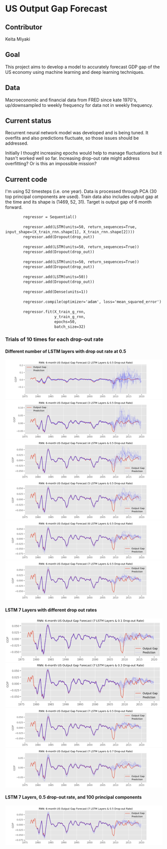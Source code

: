 # US Output Gap Forecast

## Contributor
Keita Miyaki

## Goal
This project aims to develop a model to accurately forecast GDP gap of the US economy using machine learning and deep learning techniques.

## Data
Macroeconomic and financial data from FRED since kate 1970's, up/downsampled to weekly frequency for data not in weekly frequency.

## Current status
Recurrent neural network model was developed and is being tuned. It overfits and also predictions fluctuate, so those issues should be addressed.

Initially I thought increasing epochs would help to manage fluctuations but it hasn't worked well so far. Increasing drop-out rate might address overfitting? Or is this an impossible mission?

## Current code

I'm using 52 timesteps (i.e. one year). Data is processed through PCA (30 top principal components are used). Train data also includes output gap at the time and its shape is (1469, 52, 31). Target is output gap of 6 month forward.

```
        regressor = Sequential()

        regressor.add(LSTM(units=50, return_sequences=True, input_shape=(X_train_rnn.shape[1], X_train_rnn.shape[2])))
        regressor.add(Dropout(drop_out))

        regressor.add(LSTM(units=50, return_sequences=True))
        regressor.add(Dropout(drop_out))

        regressor.add(LSTM(units=50, return_sequences=True))
        regressor.add(Dropout(drop_out))

        regressor.add(LSTM(units=50))
        regressor.add(Dropout(drop_out))

        regressor.add(Dense(units=1))

        regressor.compile(optimizer='adam', loss='mean_squared_error')

        regressor.fit(X_train_g_rnn, 
                      y_train_g_rnn, 
                      epochs=50, 
                      batch_size=32)
```

### Trials of 10 times for each drop-out rate

#### Different number of LSTM layers with drop out rate at 0.5
![RNN_LSTM_2](images/6m_gap_rnn_2_LSTM_0.5_dropout.png "LSTM 2")
![RNN_LSTM_3](images/6m_gap_rnn_3_LSTM_0.5_dropout.png "LSTM 3")
![RNN_LSTM_4](images/6m_gap_rnn_4_LSTM_0.5_dropout.png "LSTM 4")
![RNN_LSTM_5](images/6m_gap_rnn_5_LSTM_0.5_dropout.png "LSTM 5")
![RNN_LSTM_6](images/6m_gap_rnn_6_LSTM_0.5_dropout.png "LSTM 6")
![RNN_LSTM_7](images/6m_gap_rnn_7_LSTM_0.5_dropout.png "LSTM 7")

#### LSTM 7 Layers with different drop out rates
![RNN_DO_0.1](images/6m_gap_rnn_7_LSTM_0.1_dropout.png "DO_0.1")
![RNN_DO_0.3](images/6m_gap_rnn_7_LSTM_0.3_dropout.png "DO_0.3")
![RNN_DO_0.5](images/6m_gap_rnn_7_LSTM_0.5_dropout.png "DO_0.5")
![RNN_DO_0.7](images/6m_gap_rnn_7_LSTM_0.7_dropout.png "DO_0.7")

#### LSTM 7 Layers, 0.5 drop-out rate, and 100 principal components
![RNN_100_pc](images/6m_gap_rnn_7_LSTM_0.7_dropout_100_pca.png "100 pc")
